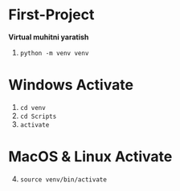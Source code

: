 # First-Project
**Virtual muhitni yaratish**  
1. <code>python -m venv venv</code>
# Windows Activate
1. <code>cd venv</code>
2. <code>cd Scripts</code>
3. <code>activate</code>
# MacOS & Linux Activate
4. <code>source venv/bin/activate</code>
